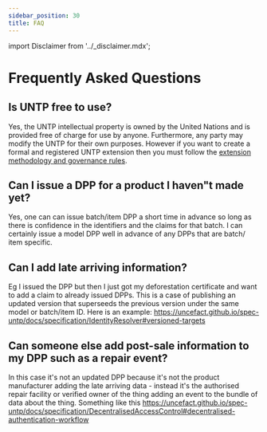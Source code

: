 ```yaml
---
sidebar_position: 30
title: FAQ
---
```


import Disclaimer from '../\_disclaimer.mdx';

<Disclaimer />

# Frequently Asked Questions

## Is UNTP free to use?

Yes, the UNTP intellectual property is owned by the United Nations and is provided free of charge for use by anyone. Furthermore, any party may modify the UNTP for their own purposes. However if you want to create a formal and registered UNTP extension then you must follow the [extension methodology and governance rules](../extensions/ExtensionsMethodology.md). 


## Can I issue a DPP for a product I haven"t made yet? 

Yes, one can can issue batch/item DPP a short time in advance so long as there is confidence in the identifiers and the claims for that batch. I can certainly issue a model DPP well in advance of any DPPs that are batch/ item specific.

## Can I add late arriving information? 

Eg I issued the DPP but then I just got my deforestation certificate and want to add a claim to already issued DPPs. This is a case of publishing an updated version that superseeds the previous version under the same model or batch/item ID. Here is an example: https://uncefact.github.io/spec-untp/docs/specification/IdentityResolver#versioned-targets

## Can someone else add post-sale information to my DPP such as a repair event? 

In this case it's not an updated DPP because it's not the product manufacturer adding the late arriving data - instead it's the authorised repair facility or verified owner of the thing adding an event to the bundle of data about the thing. Something like this https://uncefact.github.io/spec-untp/docs/specification/DecentralisedAccessControl#decentralised-authentication-workflow

